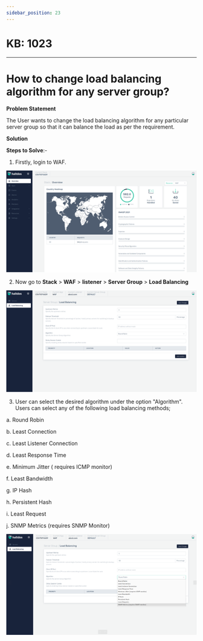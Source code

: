 ```yaml
---
sidebar_position: 23
---
```


# KB: 1023
-----------

# How to change load balancing algorithm for any server group?

**Problem Statement**

The User wants to change the load balancing algorithm for any particular server group so that it can balance the load as per the requirement.

**Solution**

**Steps to Solve**:-

1. Firstly, login to WAF.

![kb-1023](/img/waf/kb/v2/overview_kb_1023_1.png)

2. Now go to  **Stack** > **WAF** > **listener** > **Server Group** > **Load Balancing**

![kb-1023](/img/waf/kb/v2/load_kb_1023_2.png)

3. User can select the desired algorithm under the option "Algorithm". Users can select any of the following load balancing methods;

a. Round Robin

b. Least Connection 

c. Least Listener Connection 

d. Least Response Time

e. Minimum Jitter ( requires ICMP monitor)

f. Least Bandwidth 

g. IP Hash

h. Persistent Hash 

i. Least Request

j. SNMP Metrics (requires SNMP Monitor)

![kb-1023](/img/waf/kb/v2/load_kb_1023_3.png)
